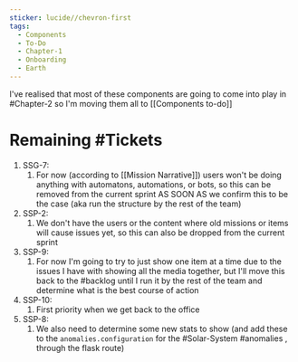 ```yaml
---
sticker: lucide//chevron-first
tags:
  - Components
  - To-Do
  - Chapter-1
  - Onboarding
  - Earth
---
```



I've realised that most of these components are going to come into play in #Chapter-2 so I'm moving them all to [[Components to-do]]
# Remaining #Tickets 
1. SSG-7:
	1. For now (according to [[Mission Narrative]]) users won't be doing anything with automatons, automations, or bots, so this can be removed from the current sprint AS SOON AS we confirm this to be the case (aka run the structure by the rest of the team)
2. SSP-2:
	1. We don't have the users or the content where old missions or items will cause issues yet, so this can also be dropped from the current sprint
3. SSP-9:
	1. For now I'm going to try to just show one item at a time due to the issues I have with showing all the media together, but I'll move this back to the #backlog until I run it by the rest of the team and determine what is the best course of action
4. SSP-10:
	1. First priority when we get back to the office
5. SSP-8:
	1. We also need to determine some new stats to show (and add these to the `anomalies.configuration` for the #Solar-System #anomalies , through the flask route)